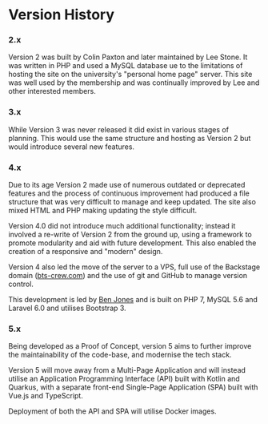 # Version History

### 2.x
Version 2 was built by Colin Paxton and later maintained by Lee Stone. It was written in PHP and used a MySQL database 
ue to the limitations of hosting the site on the university's "personal home page" server. This site was well used by 
the membership and was continually improved by Lee and other interested members.

### 3.x
While Version 3 was never released it did exist in various stages of planning. This would use the same structure and 
hosting as Version 2 but would introduce several new features.

### 4.x
Due to its age Version 2 made use of numerous outdated or deprecated features and the process of continuous improvement 
had produced a file structure that was very difficult to manage and keep updated. The site also mixed HTML and PHP 
making updating the style difficult.

Version 4.0 did not introduce much additional functionality; instead it involved a re-write of Version 2 from the ground 
up, using a framework to promote modularity and aid with future development. This also enabled the creation of a 
responsive and "modern" design.

Version 4 also led the move of the server to a VPS, full use of the Backstage domain ([bts-crew.com](http://www.bts-crew.com)) 
and the use of git and GitHub to manage version control.

This development is led by [Ben Jones](http://github.com/bnjns) and is built on PHP 7, MySQL 5.6 and Laravel 6.0 and 
utilises Bootstrap 3.

### 5.x

Being developed as a Proof of Concept, version 5 aims to further improve the maintainability of the code-base, and 
modernise the tech stack.

Version 5 will move away from a Multi-Page Application and will instead utilise an Application Programming Interface (API) 
built with Kotlin and Quarkus, with a separate front-end Single-Page Application (SPA) built with Vue.js and TypeScript. 

Deployment of both the API and SPA will utilise Docker images.
